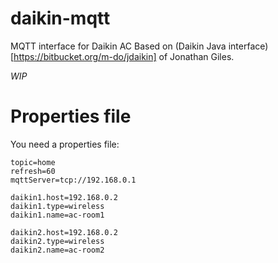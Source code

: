 # daikin-mqtt
MQTT interface for Daikin AC
Based on (Daikin Java interface)[https://bitbucket.org/m-do/jdaikin] of Jonathan Giles.

*WIP*

# Properties file
You need a properties file:

```
topic=home
refresh=60
mqttServer=tcp://192.168.0.1

daikin1.host=192.168.0.2
daikin1.type=wireless
daikin1.name=ac-room1

daikin2.host=192.168.0.2
daikin2.type=wireless
daikin2.name=ac-room2
```
